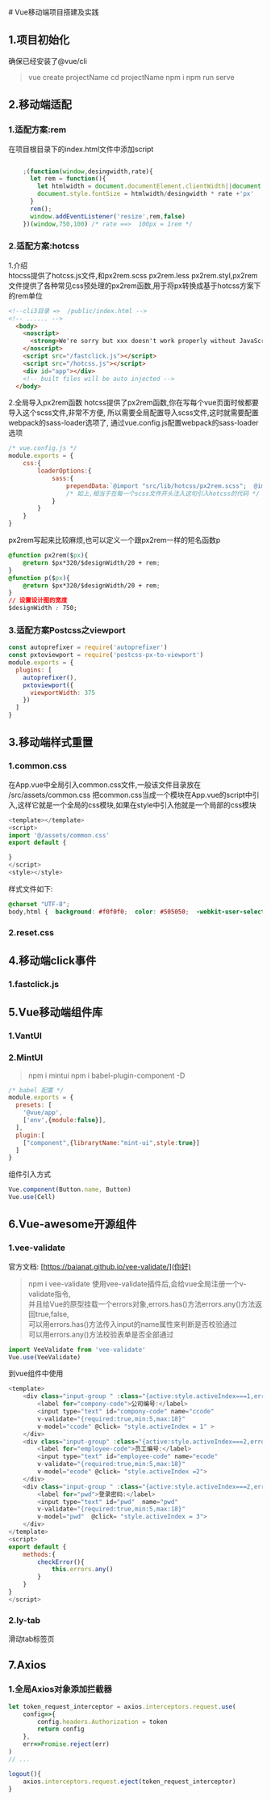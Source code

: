 <!--  --># Vue移动端项目搭建及实践
## 1.项目初始化
确保已经安装了@vue/cli
>  vue create  projectName
> cd projectName
> npm i 
> npm run serve 


## 2.移动端适配
### 1.适配方案:rem
在项目根目录下的index.html文件中添加script
```js

    ;(function(window,desingwidth,rate){
      let rem = function(){
        let htmlwidth = document.documentElement.clientWidth||document.body.clientWidth;
        document.style.fontSize = htmlwidth/desingwidth * rate +'px'
      }
      rem();
      window.addEventListener('resize',rem,false)
    })(window,750,100) /* rate ==>  100px = 1rem */
```

### 2.适配方案:hotcss
1.介绍  
htocss提供了hotcss.js文件,和px2rem.scss  px2rem.less  px2rem.styl,px2rem文件提供了各种常见css预处理的px2rem函数,用于将px转换成基于hotcss方案下的rem单位
```html
<!--cli3目录 =>  /public/index.html -->
<!-- ...... -->
  <body>
    <noscript>
      <strong>We're sorry but xxx doesn't work properly without JavaScript enabled. Please enable it to continue.</strong>
    </noscript>
    <script src="/fastclick.js"></script> 
    <script src="/hotcss.js"></script> 
    <div id="app"></div>
    <!-- built files will be auto injected -->
  </body>
```
2.全局导入px2rem函数
hotcss提供了px2rem函数,你在写每个vue页面时候都要导入这个scss文件,非常不方便,
所以需要全局配置导入scss文件,这时就需要配置webpack的sass-loader选项了,
通过vue.config.js配置webpack的sass-loader选项
```js
/* vue.config.js */
module.exports = {
    css:{
        loaderOptions:{
            sass:{
                prependData:`@import "src/lib/hotcss/px2rem.scss";  @import "@/lib/hotcss/px2rem.scss";`,
                /* 如上,相当于在每一个scss文件开头注入这句引入hotcss的代码 */
            }
        }
    }
}
```
px2rem写起来比较麻烦,也可以定义一个跟px2rem一样的短名函数p
```css
@function px2rem($px){
	@return $px*320/$designWidth/20 + rem;
}
@function p($px){
	@return $px*320/$designWidth/20 + rem;
}
// 设置设计图的宽度
$designWidth : 750;
```

### 3.适配方案Postcss之viewport
```js
const autoprefixer = require('autoprefixer')
const pxtoviewport = require('postcss-px-to-viewport')
module.exports = {
  plugins: [
    autoprefixer(),
    pxtoviewport({
      viewportWidth: 375
    })
  ]
}

```

## 3.移动端样式重置
### 1.common.css
在App.vue中全局引入common.css文件,一般该文件目录放在 /src/assets/common.css
把common.css当成一个模块在App.vue的script中引入,这样它就是一个全局的css模块,如果在style中引入他就是一个局部的css模块
```js
<template></template>
<script>
import '@/assets/common.css'
export default {

}
</script>
<style></style>
```
样式文件如下:
```css
@charset "UTF-8";
body,html {  background: #f0f0f0;  color: #505050;  -webkit-user-select: none;  -moz-user-select: none;  -ms-user-select: none;  user-select: none;  -webkit-tap-highlight-color: transparent;  -webkit-touch-callout: none;  -webkit-overflow-scrolling: touch;}body,button,input,select,textarea {  font: 14px/1.5 'PingFang SC','\5b8b\4f53', 'Helvetica Neue', Arial,'Liberation Sans',    FreeSans, 'Hiragino Sans GB', 'Microsoft YaHei', sans-serif;  line-height: 20px;}article,aside,blockquote,body,button,code,dd,details,div,dl,dt,fieldset,figcaption,figure,footer,form,h1,h2,h3,h4,h5,h6,header,hgroup,hr,html,input,legend,li,menu,nav,ol,p,pre,section,td,textarea,th,ul {  padding: 0;  margin: 0;}ol,ul {  list-style: none;}body,div,fieldset,form,h1,h2,h3,h4,h5,h6,html,p {  -webkit-text-size-adjust: none;}table {  border-collapse: collapse;  border-spacing: 0;}fieldset,image {  border: none;}:focus,a:focus {  outline: 0;}h1,h2,h3,h4,h5,h6 {  font-weight: 400;}input[type='button'] {  -webkit-appearance: none;  outline: 0;}input::-webkit-input-placeholder {  color: #969;}textarea::-webkit-input-placeholder {  color: #969;}input:focus::-webkit-input-placeholder {  color: #969;}input::-webkit-input-speech-button {  display: none;}a,button,input,optgroup,select,textarea {  -webkit-tap-highlight-color: transparent;  color: inherit;}a {  text-decoration: none;}.overflow-txt {  white-space: nowrap;  text-overflow: ellipsis;}.fl {  float: left;}.fr {  float: right;}.clearfix:after,.clearfix:before {  display: table;  content: ' ';  height: 0;  font-size: 0;  line-height: 0;}.clearfix:after {  clear: both;}.block {  padding: 0;  margin: 0;  display: block;}
```
### 2.reset.css

## 4.移动端click事件
### 1.fastclick.js

## 5.Vue移动端组件库
### 1.VantUI

### 2.MintUI
> npm i mintui
> npm i babel-plugin-component -D
```js
/* babel 配置 */
module.exports = {
  presets: [
    '@vue/app',
    ['env',{module:false}],
  ],
  plugin:[
    ["component",{librarytName:"mint-ui",style:true}]
  ]
}
```
组件引入方式
```js
Vue.component(Button.name, Button)
Vue.use(Cell)
```

## 6.Vue-awesome开源组件

### 1.vee-validate
官方文档: [https://baianat.github.io/vee-validate/](你好)
> npm i vee-validate
使用vee-validate插件后,会给vue全局注册一个v-validate指令,  
并且给Vue的原型挂载一个errors对象,errors.has()方法errors.any()方法返回true,false,  
可以用errors.has()方法传入input的name属性来判断是否校验通过    
可以用errors.any()方法校验表单是否全部通过  
```js
import VeeValidate from 'vee-validate'
Vue.use(VeeValidate)
```
到vue组件中使用
```js
<template>
    <div class="input-group " :class="{active:style.activeIndex===1,error:errors.has('ccode')}">
        <label for="compony-code">公司编号:</label>
        <input type="text" id="compony-code" name="ccode"
        v-validate="{required:true,min:5,max:18}"
        v-model="ccode" @click= "style.activeIndex = 1" >
    </div>
    <div class="input-group" :class="{active:style.activeIndex===2,error:errors.has('ecode')}">
        <label for="employee-code">员工编号:</label>
        <input type="text" id="employee-code" name="ecode"
        v-validate="{required:true,min:5,max:18}"
        v-model="ecode" @click= "style.activeIndex =2">
    </div>
    <div class="input-group " :class="{active:style.activeIndex===2,error:errors.has('pwd')}">
        <label for="pwd">登录密码:</label>
        <input type="text" id="pwd"  name="pwd"
        v-validate="{required:true,min:5,max:18}"
        v-model="pwd"  @click= "style.activeIndex = 3">
    </div>
</template>
<script>
export default {
    methods:{
        checkError(){
            this.errors.any()
        }
    }
}
</script>
```

### 2.ly-tab
滑动tab标签页


## 7.Axios
### 1.全局Axios对象添加拦截器
```js
let token_request_interceptor = axios.interceptors.request.use(
    config=>{
        config.headers.Authorization = token
        return config
    },
    err=>Promise.reject(err)
)
// ...

logout(){
    axios.interceptors.request.eject(token_request_interceptor)
}

```